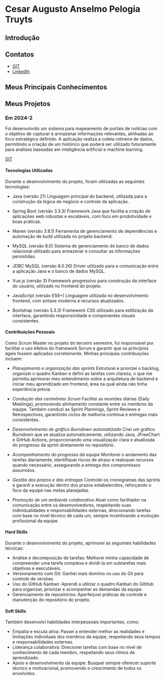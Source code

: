 # Cesar Augusto Anselmo Pelogia Truyts

## Introdução



## Contatos
* [GIT](https://github.com/cesarpelogia)
* [LinkedIn](https://www.linkedin.com/in/cesar-augusto-anselmo-pelogia-truyts-94a08a268/)

## Meus Principais Conhecimentos

## Meus Projetos

### Em 2024-2
Foi desenvolvido um sistema para mapeamento de portais de notícias com o objetivo de capturar e armazenar informações relevantes, alinhadas ao foco estratégico definido. A aplicação realiza a coleta rotineira de dados, permitindo a criação de um histórico que poderá ser utilizado futuramente para análises baseadas em inteligência artificial e machine learning.

[GIT](https://github.com/cesarpelogia/FatecMorpheus)

#### Tecnologias Utilizadas
Durante o desenvolvimento do projeto, foram utilizadas as seguintes tecnologias:

- Java (versão 21)
Linguagem principal do backend, utilizada para a construção da lógica de negócio e controle da aplicação.

- Spring Boot (versão 3.3.3)
Framework Java que facilita a criação de aplicações web robustas e escaláveis, com foco em produtividade e boas práticas.

- Maven (versão 3.8.1)
Ferramenta de gerenciamento de dependências e automação de build utilizada no projeto backend.

- MySQL (versão 8.0)
Sistema de gerenciamento de banco de dados relacional utilizado para armazenar e consultar as informações persistidas.

- JDBC MySQL (versão 8.0.26)
Driver utilizado para a comunicação entre a aplicação Java e o banco de dados MySQL.

- Vue.js (versão 3)
Framework progressivo para construção da interface do usuário, utilizado no frontend do projeto.

- JavaScript (versão ES6+)
Linguagem utilizada no desenvolvimento frontend, com sintaxe moderna e recursos atualizados.

- Bootstrap (versão 5.3.3)
Framework CSS utilizado para estilização da interface, garantindo responsividade e componentes visuais consistentes.

#### Contribuições Pessoais

Como Scrum Master no projeto do terceiro semestre, fui responsável por facilitar o uso efetivo do framework Scrum e garantir que os princípios ágeis fossem aplicados corretamente. Minhas principais contribuições incluem:

- *Planejamento e organização das sprints*
Estruturei e priorizei o backlog, organizei o quadro Kanban e defini as tarefas com clareza, o que me permitiu aprimorar meu entendimento sobre a arquitetura de backend e iniciar meu aprendizado em frontend, área na qual ainda não tinha experiência prévia.

- *Condução das cerimônias Scrum*
Facilitei as reuniões diárias (Daily Meetings), promovendo alinhamento constante entre os membros da equipe. Também conduzi as Sprint Plannings, Sprint Reviews e Retrospectives, garantindo ciclos de melhoria contínua e entregas mais consistentes.

- *Desenvolvimento de gráfico Burndown automatizado*
Criei um gráfico Burndown que se atualiza automaticamente, utilizando Java, JFreeChart e GitHub Actions, proporcionando uma visualização clara e atualizada do progresso da sprint diretamente no repositório.

- *Acompanhamento do progresso da equipe*
Monitorei o andamento das tarefas diariamente, identifiquei riscos de atraso e realoquei recursos quando necessário, assegurando a entrega dos compromissos assumidos.

- *Gestão dos prazos e das entregas*
Controlei os cronogramas das sprints e garanti a execução dentro dos prazos estabelecidos, reforçando o foco da equipe nas metas planejadas.

- *Promoção de um ambiente colaborativo*
Atuei como facilitador na comunicação entre os desenvolvedores, respeitando suas individualidades e responsabilidades externas, direcionando tarefas com base no nível técnico de cada um, sempre incentivando a evolução profissional da equipe.

#### Hard Skills

Durante o desenvolvimento do projeto, aprimorei as seguintes habilidades técnicas:

- Análise e decomposição de tarefas: Melhorei minha capacidade de compreender uma tarefa complexa e dividi-la em subtarefas mais objetivas e executáveis.
- Versionamento com Git: Ganhei mais domínio no uso do Git para controle de versões.
- Uso do GitHub Kanban: Aprendi a utilizar o quadro Kanban do GitHub para organizar, priorizar e acompanhar as demandas da equipe.
- Gerenciamento de repositórios: Aperfeiçoei práticas de controle e manutenção do repositório do projeto.

#### Soft Skills

Também desenvolvi habilidades interpessoais importantes, como:

- Empatia e escuta ativa: Passei a entender melhor as realidades e limitações individuais dos membros da equipe, respeitando seus tempos e responsabilidades externas.
- Liderança colaborativa: Direcionei tarefas com base no nível de conhecimento de cada membro, respeitando seus ritmos de aprendizado.
- Apoio e desenvolvimento da equipe: Busquei sempre oferecer suporte técnico e motivacional, promovendo o crescimento de todos os envolvidos.
